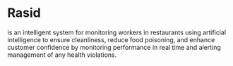 # Rasid
is an intelligent system for monitoring workers in restaurants using artificial intelligence to ensure cleanliness, reduce food poisoning, and enhance customer confidence by monitoring performance in real time and alerting management of any health violations.
